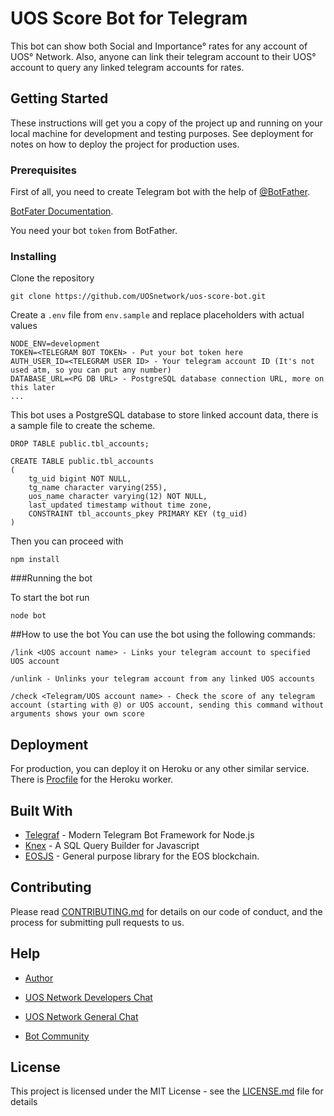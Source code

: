 # UOS Score Bot for Telegram

This bot can show both Social and Importance° rates for any account of UOS° Network. Also, anyone can link their telegram account to their UOS° account to query any linked telegram accounts for rates.   

## Getting Started

These instructions will get you a copy of the project up and running on your local machine for development and testing purposes. See deployment for notes on how to deploy the project for production uses.

### Prerequisites

First of all, you need to create Telegram bot with the help of [@BotFather](https://t.me/BotFather). 

[BotFater Documentation](https://core.telegram.org/bots#6-botfather). 

You need your bot `token` from BotFather.

### Installing

Clone the repository 

```
git clone https://github.com/UOSnetwork/uos-score-bot.git
```

Create a `.env` file from `env.sample` and replace placeholders with actual values

```
NODE_ENV=development
TOKEN=<TELEGRAM BOT TOKEN> - Put your bot token here
AUTH_USER_ID=<TELEGRAM USER ID> - Your telegram account ID (It's not used atm, so you can put any number)
DATABASE_URL=<PG DB URL> - PostgreSQL database connection URL, more on this later
...
```

This bot uses a PostgreSQL database to store linked account data, there is a sample file to create the scheme.
```
DROP TABLE public.tbl_accounts;

CREATE TABLE public.tbl_accounts
(
    tg_uid bigint NOT NULL,
    tg_name character varying(255),
    uos_name character varying(12) NOT NULL,
    last_updated timestamp without time zone,
    CONSTRAINT tbl_accounts_pkey PRIMARY KEY (tg_uid)
)
```

Then you can proceed with
```
npm install
```

###Running the bot

To start the bot run
```
node bot
```

##How to use the bot
You can use the bot using the following commands:
```
/link <UOS account name> - Links your telegram account to specified UOS account
```
```
/unlink - Unlinks your telegram account from any linked UOS accounts
```
```
/check <Telegram/UOS account name> - Check the score of any telegram account (starting with @) or UOS account, sending this command without arguments shows your own score
```

## Deployment

For production, you can deploy it on Heroku or any other similar service. There is [Procfile](Procfile) for the Heroku worker.

## Built With

* [Telegraf](https://telegraf.js.org/) - Modern Telegram Bot Framework for Node.js
* [Knex](http://knexjs.org/) - A SQL Query Builder for Javascript
* [EOSJS](https://github.com/EOSIO/eosjs/) - General purpose library for the EOS blockchain.

## Contributing

Please read [CONTRIBUTING.md](../../../uos.docs/blob/master/CONTRIBUTING.md) for details on our code of conduct, and the process for submitting pull requests to us.

## Help

- [Author](https://t.me/myx0m0p)

- [UOS Network Developers Chat](https://t.me/uos_developers)

- [UOS Network General Chat](https://t.me/uos_network_en)

- [Bot Community](https://u.community/communities/245)

## License

This project is licensed under the MIT License - see the [LICENSE.md](LICENSE.md) file for details
